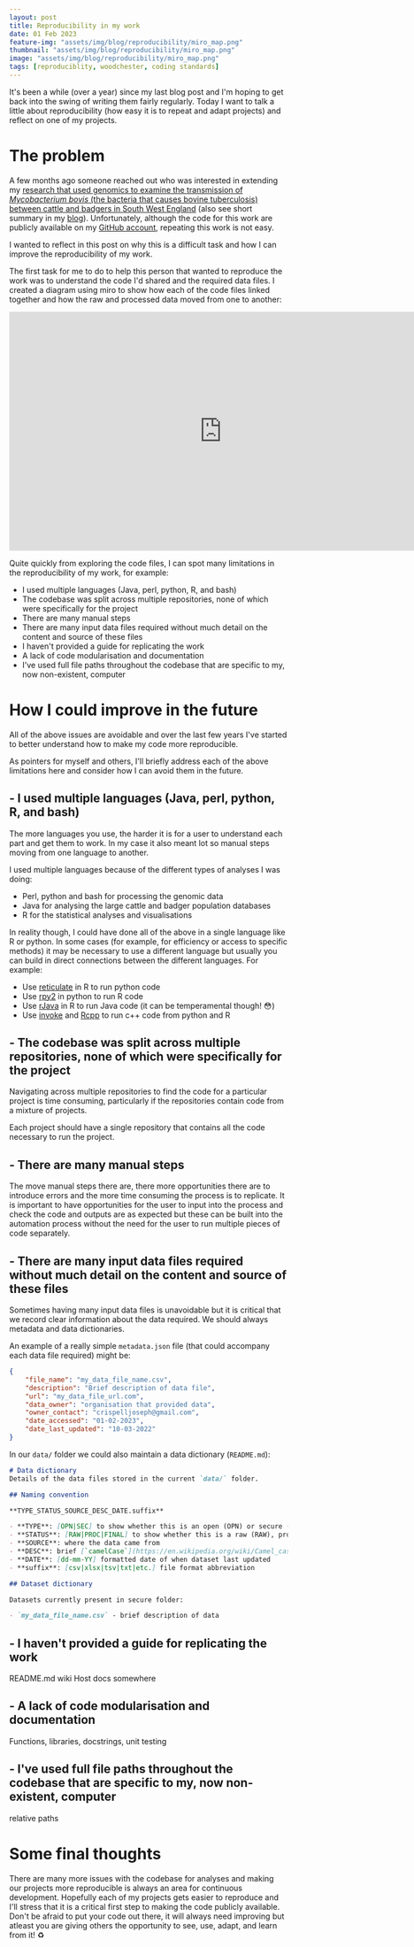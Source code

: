 ```yaml
---
layout: post
title: Reproducibility in my work
date: 01 Feb 2023
feature-img: "assets/img/blog/reproducibility/miro_map.png"
thumbnail: "assets/img/blog/reproducibility/miro_map.png"
image: "assets/img/blog/reproducibility/miro_map.png" 
tags: [reproduciblity, woodchester, coding standards]
---
```


It's been a while (over a year) since my last blog post and I'm hoping to get back into the swing of writing them fairly regularly. Today I want to talk a little about reproducibility (how easy it is to repeat and adapt projects) and reflect on one of my projects.

# The problem

A few months ago someone reached out who was interested in extending my [research that used genomics to examine the transmission of *Mycobacterium bovis* (the bacteria that causes bovine tuberculosis) between cattle and badgers in South West England](https://elifesciences.org/articles/45833) (also see short summary in my [blog](https://josephcrispell.github.io/projects/woodchester)). Unfortunately, although the code for this work are publicly available on my [GitHub account](https://github.com/JosephCrispell), repeating this work is not easy.

I wanted to reflect in this post on why this is a difficult task and how I can improve the reproducibility of my work.

The first task for me to do to help this person that wanted to reproduce the work was to understand the code I'd shared and the required data files. I created a diagram using miro to show how each of the code files linked together and how the raw and processed data moved from one to another:

<iframe width="768" height="432" src="https://miro.com/app/live-embed/uXjVPqsp-rs=/?moveToViewport=-1861,-824,3200,1198&embedId=140865863589" frameborder="0" scrolling="no" allow="fullscreen; clipboard-read; clipboard-write" allowfullscreen></iframe>

Quite quickly from exploring the code files, I can spot many limitations in the reproducibility of my work, for example:

- I used multiple languages (Java, perl, python, R, and bash)
- The codebase was split across multiple repositories, none of which were specifically for the project
- There are many manual steps
- There are many input data files required without much detail on the content and source of these files
- I haven't provided a guide for replicating the work
- A lack of code modularisation and documentation
- I've used full file paths throughout the codebase that are specific to my, now non-existent, computer

# How I could improve in the future

All of the above issues are avoidable  and over the last few years I've started to better understand how to make my code more reproducible.

As pointers for myself and others, I'll briefly address each of the above limitations here and consider how I can avoid them in the future.

## - I used multiple languages (Java, perl, python, R, and bash)
The more languages you use, the harder it is for a user to understand each part and get them to work. In my case it also meant lot so manual steps moving from one language to another.

I used multiple languages because of the different types of analyses I was doing: 
- Perl, python and bash for processing the genomic data
- Java for analysing the large cattle and badger population databases
- R for the statistical analyses and visualisations

In reality though, I could have done all of the above in a single language like R or python. In some cases (for example, for efficiency or access to specific methods) it may be necessary to use a different language but usually you can build in direct connections between the different languages. For example:
- Use [reticulate](https://rstudio.github.io/reticulate/) in R to run python code
- Use [rpy2](https://rpy2.github.io/) in python to run R code
- Use [rJava](https://github.com/s-u/rJava) in R to run Java code (it can be temperamental though! 😳)
- Use [invoke](https://realpython.com/python-bindings-overview/) and [Rcpp](https://www.rcpp.org/) to run c++ code from python and R

## - The codebase was split across multiple repositories, none of which were specifically for the project
Navigating across multiple repositories to find the code for a particular project is time consuming, particularly if the repositories contain code from a mixture of projects.

Each project should have a single repository that contains all the code necessary to run the project.

## - There are many manual steps
The move manual steps there are, there more opportunities there are to introduce errors and the more time consuming the process is to replicate. It is important to have opportunities for the user to input into the process and check the code and outputs are as expected but these can be built into the automation process without the need for the user to run multiple pieces of code separately.

## - There are many input data files required without much detail on the content and source of these files
Sometimes having many input data files is unavoidable but it is critical that we record clear information about the data required. We should always metadata and data dictionaries.

An example of a really simple `metadata.json` file (that could accompany each data file required) might be:
```json
{
    "file_name": "my_data_file_name.csv",
    "description": "Brief description of data file",
    "url": "my_data_file_url.com",
    "data_owner": "organisation that provided data",
    "owner_contact": "crispelljoseph@gmail.com",
    "date_accessed": "01-02-2023",
    "date_last_updated": "10-03-2022"
}
```

In our `data/` folder we could also maintain a data dictionary (`README.md`):
```md
# Data dictionary
Details of the data files stored in the current `data/` folder.

## Naming convention

**TYPE_STATUS_SOURCE_DESC_DATE.suffix**

- **TYPE**: [OPN|SEC] to show whether this is an open (OPN) or secure (SEC) dataset
- **STATUS**: [RAW|PROC|FINAL] to show whether this is a raw (RAW), processed (PROC) or final (FINAL) dataset
- **SOURCE**: where the data came from
- **DESC**: brief [`camelCase`](https://en.wikipedia.org/wiki/Camel_case) description of dataset
- **DATE**: [dd-mm-YY] formatted date of when dataset last updated
- **suffix**: [csv|xlsx|tsv|txt|etc.] file format abbreviation

## Dataset dictionary

Datasets currently present in secure folder:

- `my_data_file_name.csv` - brief description of data
```

## - I haven't provided a guide for replicating the work
README.md
wiki
Host docs somewhere

## - A lack of code modularisation and documentation
Functions, libraries, docstrings, unit testing

## - I've used full file paths throughout the codebase that are specific to my, now non-existent, computer
relative paths

# Some final thoughts

There are many more issues with the codebase for analyses and making our projects more reproducible is always an area for continuous development. Hopefully each of my projects gets easier to reproduce and I'll stress that it is a critical first step to making the code publicly available. Don't be afraid to put your code out there, it will always need improving but atleast you are giving others the opportunity to see, use, adapt, and learn from it! ♻
